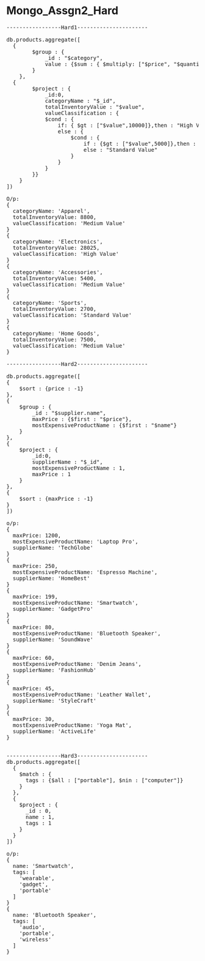 # Mongo_Assgn2_Hard
<pre>
-----------------Hard1----------------------

db.products.aggregate([
  {
		$group : {
			_id : "$category",
			value : {$sum : { $multiply: ["$price", "$quantity"] }}
		}
	},
  {
		$project : {
			_id:0,
			categoryName : "$_id",
			totalInventoryValue : "$value",
			valueClassification : {
			$cond : {
				if: { $gt : ["$value",10000]},then : "High Value",
				else : {
					$cond : {
						if : {$gt : ["$value",5000]},then : "Medium Value",
						else : "Standard Value"
					}
				}
			}
		}}
	}
])

O/p:
{
  categoryName: 'Apparel',
  totalInventoryValue: 8800,
  valueClassification: 'Medium Value'
}
{
  categoryName: 'Electronics',
  totalInventoryValue: 28025,
  valueClassification: 'High Value'
}
{
  categoryName: 'Accessories',
  totalInventoryValue: 5400,
  valueClassification: 'Medium Value'
}
{
  categoryName: 'Sports',
  totalInventoryValue: 2700,
  valueClassification: 'Standard Value'
}
{
  categoryName: 'Home Goods',
  totalInventoryValue: 7500,
  valueClassification: 'Medium Value'
}

-----------------Hard2----------------------
	
db.products.aggregate([
{
	$sort : {price : -1}
},
{
	$group : {
		_id : "$supplier.name",
		maxPrice : {$first : "$price"},
		mostExpensiveProductName : {$first : "$name"}		
	}
},
{
	$project : {
		_id:0,
		supplierName : "$_id",
		mostExpensiveProductName : 1,
		maxPrice : 1
	}
},
{
	$sort : {maxPrice : -1}
}
])

o/p:	
{
  maxPrice: 1200,
  mostExpensiveProductName: 'Laptop Pro',
  supplierName: 'TechGlobe'
}
{
  maxPrice: 250,
  mostExpensiveProductName: 'Espresso Machine',
  supplierName: 'HomeBest'
}
{
  maxPrice: 199,
  mostExpensiveProductName: 'Smartwatch',
  supplierName: 'GadgetPro'
}
{
  maxPrice: 80,
  mostExpensiveProductName: 'Bluetooth Speaker',
  supplierName: 'SoundWave'
}
{
  maxPrice: 60,
  mostExpensiveProductName: 'Denim Jeans',
  supplierName: 'FashionHub'
}
{
  maxPrice: 45,
  mostExpensiveProductName: 'Leather Wallet',
  supplierName: 'StyleCraft'
}
{
  maxPrice: 30,
  mostExpensiveProductName: 'Yoga Mat',
  supplierName: 'ActiveLife'
}

	
-----------------Hard3----------------------
db.products.aggregate([
  {
    $match : {
      tags : {$all : ["portable"], $nin : ["computer"]}
    }
  },
  {
    $project : {
      _id : 0,
      name : 1,
      tags : 1
    }
  }
])

o/p:	
{
  name: 'Smartwatch',
  tags: [
    'wearable',
    'gadget',
    'portable'
  ]
}
{
  name: 'Bluetooth Speaker',
  tags: [
    'audio',
    'portable',
    'wireless'
  ]
}


	
</pre>
